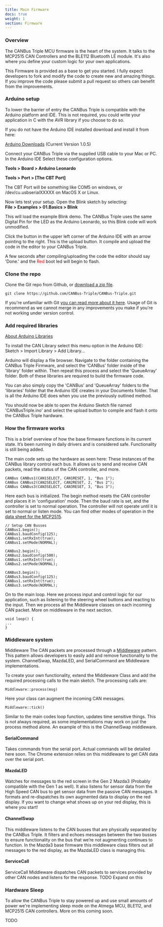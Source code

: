 ```yaml
---
title: Main Firmware
docs: true
weight: 1
section: Firmware
---
```


### Overview

The CANBus Triple MCU firmware is the heart of the system. It talks to the MCP2515 CAN Controllers and the BLE112 Bluetooth LE module. It's also where you define your custom logic for your own applications. 

This Firmware is provided as a base to get you started. I fully expect developers to fork and modify the code to create new and amazing things. If you improve the code please submit a pull request so others can benefit from the improvements. 


### Arduino setup

To lower the barrier of entry the CANBus Triple is compatible with the Arduino platform and IDE. This is not required, you could write your application in C with the AVR library if you choose to do so. 

If you do not have the Arduino IDE installed download and install it from here:

[Arduino Downloads](http://arduino.cc/en/Main/Software) (Current Version 1.0.5)

Connect your CANBus Triple via the supplied USB cable to your Mac or PC. 
In the Arduino IDE Select these configuration options. 

**Tools > Board > Arduino Leonardo**

**Tools > Port > [The CBT Port]**

The CBT Port will be something like COM5 on windows, or /dev/cu.usbserialXXXXX on MacOS X or Linux.

Now lets test your setup. Open the Blink sketch by selecting:  
**File > Examples > 01.Basics > Blink**

This will load the example Blink demo. The CANBus Triple uses the same Digital Pin for the LED as the Arduino Leonardo, so this Blink code will work unmodified. 

Click the button in the upper left corner of the Arduino IDE with an arrow pointing to the right. This is the upload button. It compile and upload the code in the editor to your CANBus Triple. 

A few seconds after compiling/uploading the code the editor should say 'Done.' and the <span style="color:red;">Red</span> boot led will begin to flash.


### Clone the repo

Clone the Git repo from Github, or [download a zip file](https://github.com/CANBus-Triple/CANBus-Triple/archive/master.zip). 

	git clone https://github.com/CANBus-Triple/CANBus-Triple.git

If you're unfamiliar with Git [you can read more about it here](https://www.atlassian.com/git/tutorials/setting-up-a-repository/git-init). Usage of Git is recommend as we cannot merge in any improvements you make if you're not working under version control. 



### Add required libraries

[About Arduino Libraries](http://arduino.cc/en/Guide/Libraries)

To install the CAN Library select this menu option in the Arduino IDE:  
Sketch > Import Library > Add Library...

Arduino will display a file browser. Navigate to the folder containing the CANBus Triple Firmware, and select the 'CANBus' folder inside of the 'library' folder within. Then repeat this process and select the 'QueueArray' folder. Both of these libraries are required to build the firmware code. 

You can also simply copy the 'CANBus' and 'QueueArray' folders to the 'libraries' folder that the Arduino IDE creates in your Documents folder. That is all the Arduino IDE does when you use the previously outlined method. 

You should now be able to open the Arduino Sketch file named 'CANBusTriple.ino' and select the upload button to compile and flash it onto the CANBus Triple hardware. 


### How the firmware works

This is a brief overview of how the base firmware functions in its current state. It’s been running in daily drivers and is considered safe. Functionality is still being added.


The main code sets up the hardware as seen here:
These instances of the CANBus library control each bus. It allows us to send and receive CAN packets, read the status of the CAN controller, and more.

	CANBus CANBus1(CAN1SELECT, CAN1RESET, 1, "Bus 1");
	CANBus CANBus2(CAN2SELECT, CAN2RESET, 2, "Bus 2");
	CANBus CANBus3(CAN3SELECT, CAN3RESET, 3, "Bus 3");

Here each bus is initialized. The begin method resets the CAN controller and places it in 'configuration' mode. Then the baud rate is set, and the controller is set to normal operation. The controller will not operate until it is set to normal or listen mode. You can find other modes of operation in the [data sheet for the MCP2515](http://ww1.microchip.com/downloads/en/DeviceDoc/21801e.pdf).

	// Setup CAN Busses 
	CANBus1.begin();
	CANBus1.baudConfig(125);
	CANBus1.setRxInt(true);
	CANBus1.setMode(NORMAL);
 
	CANBus2.begin();
	CANBus2.baudConfig(500);
	CANBus1.setRxInt(true);
	CANBus2.setMode(NORMAL);
 
	CANBus3.begin();
	CANBus3.baudConfig(125);
	CANBus1.setRxInt(true);
	CANBus3.setMode(NORMAL);

On to the main loop. Here we process input and control logic for our application, such as listening to the steering wheel buttons and reacting to the input. Then we process all the Middleware classes on each incoming CAN packet. More on middleware in the next section.

	void loop() {
	...
	}







### Middleware system

Middleware
The CAN packets are processed through a [Middleware](http://en.wikipedia.org/wiki/Middleware) pattern. This pattern allows developers to easily add and remove functionality to the system. ChannelSwap, MazdaLED, and SerialCommand are Middleware implementations.

To create your own functionality, extend the Middleware Class and add the required processing calls to the main sketch. The processing calls are:

	Middleware::process(msg)
	
Here your class can augment the incoming CAN messages.

	Middleware::tick()
	
Similar to the main codes loop function, updates time sensitive things. This is not always required, as some implementations may work on just the process method alone. An example of this is the ChannelSwap middleware.


#### SerialCommand
Takes commands from the serial port. Actual commands will be detailed here soon. The Chrome extension relies on this middleware to get CAN data over the serial port.

#### MazdaLED
Watches for messages to the red screen in the Gen 2 Mazda3 (Probably compatible with the Gen 1 as well). It also listens for sensor data from the High Speed CAN bus to get sensor data from the passive CAN messages. It formats and re-dispatches its own augmented data to display on the red display. If you want to change what shows up on your red display, this is where you start!

#### ChannelSwap
This middleware listens to the CAN busses that are physically separated by the CANBus Triple. It filters and echoes messages between the two busses to ensure functionality on the bus that we’re not augmenting continues to function. In the Mazda3 base firmware this middleware class filters out all messages to the red display, as the MazdaLED class is managing this.


#### ServiceCall

ServiceCall Middleware dispatches CAN packets to services provided by other CAN nodes and listens for the response. 
TODO Expand on this

### Hardware Sleep

To allow the CANBus Triple to stay powered up and use small amounts of power we're implementing sleep mode on the Atmega MCU, BLE112, and MCP2515 CAN controllers. More on this coming soon.

TODO


